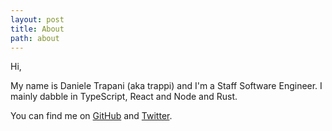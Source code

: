 ```yaml
---
layout: post
title: About
path: about
---
```


Hi,

My name is Daniele Trapani (aka trappi) and I'm a Staff Software Engineer. I mainly dabble in TypeScript, React and Node and Rust.

You can find me on [GitHub](https://github.com/danitrap) and [Twitter](https://twitter.com/danitrap).
